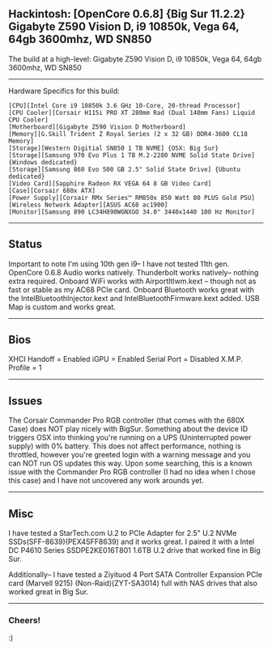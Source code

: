 ## Hackintosh: [OpenCore 0.6.8] {Big Sur 11.2.2} Gigabyte Z590 Vision D, i9 10850k, Vega 64, 64gb 3600mhz, WD SN850
The build at a high-level: Gigabyte Z590 Vision D, i9 10850k, Vega 64, 64gb 3600mhz, WD SN850

_________________________________

Hardware Specifics for this build: 
```
[CPU][Intel Core i9 10850k 3.6 GHz 10-Core, 20-thread Processor]
[CPU Cooler][Corsair H115i PRO XT 280mm Rad (Dual 140mm Fans) Liquid CPU Cooler]
[Motherboard][Gigabyte Z590 Vision D Motherboard]
[Memory][G.Skill Trident Z Royal Series (2 x 32 GB) DDR4-3600 CL18 Memory]
[Storage][Western Digitial SN850 1 TB NVME] {OSX: Big Sur} 
[Storage][Samsung 970 Evo Plus 1 TB M.2-2280 NVME Solid State Drive] {Windows dedicated}
[Storage][Samsung 860 Evo 500 GB 2.5" Solid State Drive] {Ubuntu dedicated}
[Video Card][Sapphire Radeon RX VEGA 64 8 GB Video Card]
[Case][Corsair 680x ATX]
[Power Supply][Corsair RMx Series™ RM850x 850 Watt 80 PLUS Gold PSU]
[Wireless Network Adapter][ASUS AC68 ac1900]
[Monitor][Samsung 890 LC34H890WGNXGO 34.0" 3440x1440 100 Hz Monitor]
```
_________________________________

## Status
Important to note I'm using 10th gen i9– I have not tested 11th gen.
OpenCore 0.6.8
Audio works natively.
Thunderbolt works natively– nothing extra required.
Onboard WiFi works with AirportItlwm.kext – though not as fast or stable as my AC68 PCIe card.
Onboard Bluetooth works great with the IntelBluetoothInjector.kext and IntelBluetoothFirmware.kext added.
USB Map is custom and works great. 

_________________________________

## Bios
XHCI Handoff = Enabled
iGPU = Enabled
Serial Port = Disabled
X.M.P. Profile = 1

_________________________________

## Issues
The Corsair Commander Pro RGB controller (that comes with the 680X Case) does NOT play nicely with BigSur. Something about the device ID triggers OSX into thinking you're running on a UPS (Uninterrupted power supply) with 0% battery. This does not affect performance, nothing is throttled, however you're greeted login with a warning message and you can NOT run OS updates this way. Upon some searching, this is a known issue with the Commander Pro RGB controller (I had no idea when I chose this case) and I have not uncovered any work arounds yet.

_________________________________

## Misc
I have tested a StarTech.com U.2 to PCIe Adapter for 2.5" U.2 NVMe SSDs(SFF-8639)(PEX4SFF8639) and it works great. I paired it with a Intel DC P4610 Series SSDPE2KE016T801 1.6TB U.2 drive that worked fine in Big Sur.

Additionally– I have tested a Ziyituod 4 Port SATA Controller Expansion PCIe card (Marvell 9215) (Non-Raid)(ZYT-SA3014) full with NAS drives that also worked great in Big Sur.

_________________________________

### Cheers!
:)
